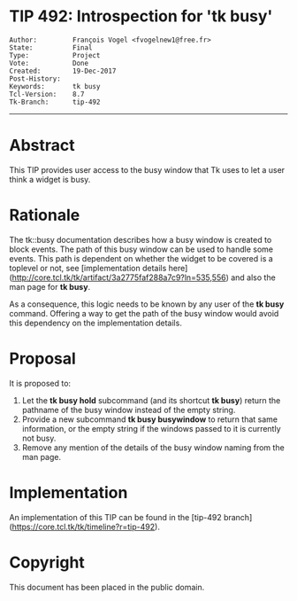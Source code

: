 # TIP 492: Introspection for 'tk busy'
	Author:         François Vogel <fvogelnew1@free.fr>
	State:          Final
	Type:           Project
	Vote:           Done
	Created:        19-Dec-2017
	Post-History:
	Keywords:       tk busy
	Tcl-Version:    8.7
	Tk-Branch:      tip-492
-----

# Abstract

This TIP provides user access to the busy window that Tk uses to let a user think a widget is busy.

# Rationale

The tk::busy documentation describes how a busy window is created to block events. The path of this busy window can be used to handle some events. This path is dependent on whether the widget to be covered is a toplevel or not, see [implementation details here] (http://core.tcl.tk/tk/artifact/3a2775faf288a7c9?ln=535,556) and also the man page for **tk busy**.

As a consequence, this logic needs to be known by any user of the **tk busy** command. Offering  a way to get the path of the busy window would avoid this dependency on the implementation details.

# Proposal

It is proposed to:

1. Let the **tk busy hold** subcommand (and its shortcut **tk busy**) return the pathname of the busy window instead of the empty string.
2. Provide a new subcommand **tk busy busywindow** to return that same information, or the empty string if the windows passed to it is currently not busy.
3. Remove any mention of the details of the busy window naming from the man page.


# Implementation

An implementation of this TIP can be found in the [tip-492 branch]
(https://core.tcl.tk/tk/timeline?r=tip-492).

# Copyright

This document has been placed in the public domain.

